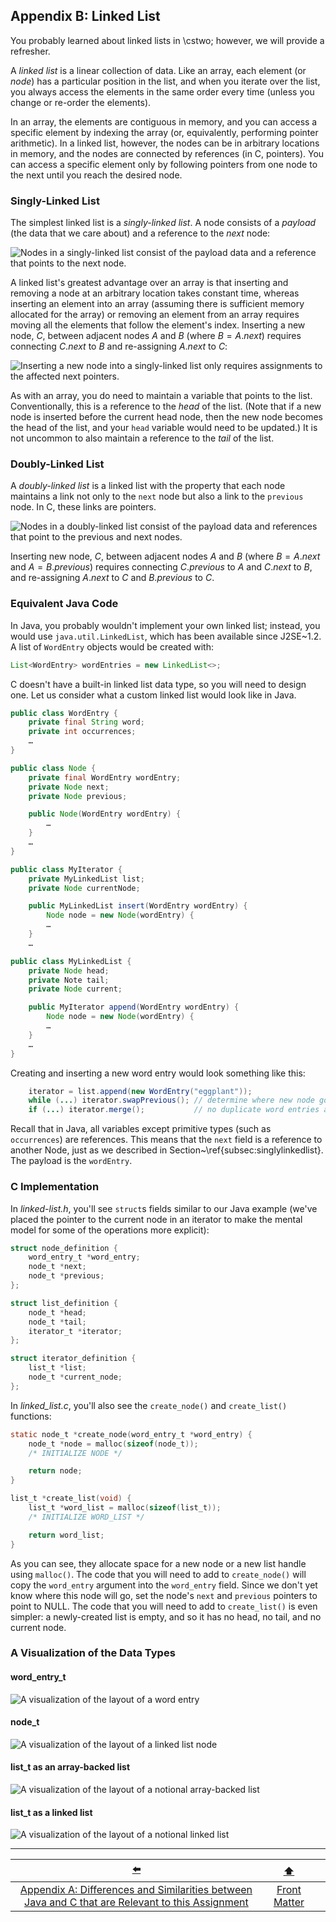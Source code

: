 ## Appendix B: Linked List

You probably learned about linked lists in \cstwo; however, we will provide a refresher.

A *linked list* is a linear collection of data.
Like an array, each element (or *node*) has a particular position in the list, and when you iterate over the list, you always access the elements in the same order every time (unless you change or re-order the elements).

In an array, the elements are contiguous in memory, and you can access a specific element by indexing the array (or, equivalently, performing pointer arithmetic).
In a linked list, however, the nodes can be in arbitrary locations in memory, and the nodes are connected by references (in C, pointers).
You can access a specific element only by following pointers from one node to the next until you reach the desired node.

### Singly-Linked List

The simplest linked list is a *singly-linked list*.
A node consists of a *payload* (the data that we care about) and a reference to the *next* node:

![Nodes in a singly-linked list consist of the payload data and a reference that points to the next node.](sll.svg)

A linked list's greatest advantage over an array is that inserting and removing a node at an arbitrary location takes constant time, whereas inserting an element into an array (assuming there is sufficient memory allocated for the array) or removing an element from an array requires moving all the elements that follow the element's index.
Inserting a new node, $C$, between adjacent nodes $A$ and $B$ (where $B = A.next$) requires connecting $C.next$ to $B$ and re-assigning $A.next$ to $C$:

![Inserting a new node into a singly-linked list only requires assignments to the affected *next* pointers.](sll-insert.svg)

As with an array, you do need to maintain a variable that points to the list.
Conventionally, this is a reference to the *head* of the list.
(Note that if a new node is inserted before the current head node, then the new node becomes the head of the list, and your `head` variable would need to be updated.)
It is not uncommon to also maintain a reference to the *tail* of the list.

### Doubly-Linked List

A *doubly-linked list* is a linked list with the property that each node maintains a link not only to the `next` node but also a link to the `previous` node.
In C, these links are pointers.

![Nodes in a doubly-linked list consist of the payload data and references that point to the previous and next nodes.](dll.svg)

Inserting new node, $C$, between adjacent nodes $A$ and $B$ (where $B = A.next$ and $A = B.previous$) requires connecting $C.previous$ to $A$ and $C.next$ to $B$, and re-assigning $A.next$ to $C$ and $B.previous$ to $C$.

### Equivalent Java Code

In Java, you probably wouldn't implement your own linked list;
instead, you would use `java.util.LinkedList`, which has been available since J2SE~1.2.
A list of `WordEntry` objects would be created with:
```java
List<WordEntry> wordEntries = new LinkedList<>;
```

C doesn't have a built-in linked list data type, so you will need to design one.
Let us consider what a custom linked list would look like in Java.

```java
public class WordEntry {
    private final String word;
    private int occurrences;
    …
}
```

```java
public class Node {
    private final WordEntry wordEntry;
    private Node next;
    private Node previous;

    public Node(WordEntry wordEntry) {
        …
    }
    …
}
```

```java
public class MyIterator {
    private MyLinkedList list;
    private Node currentNode;

    public MyLinkedList insert(WordEntry wordEntry) {
        Node node = new Node(wordEntry) {
        …
    }
    …
```

```java
public class MyLinkedList {
    private Node head;
    private Note tail;
    private Node current;

    public MyIterator append(WordEntry wordEntry) {
        Node node = new Node(wordEntry) {
        …
    }
    …
}
```

Creating and inserting a new word entry would look something like this:

```java
    iterator = list.append(new WordEntry("eggplant"));
    while (...) iterator.swapPrevious(); // determine where new node goes
    if (...) iterator.merge();           // no duplicate word entries allowed
```

Recall that in Java, all variables except primitive types (such as `occurrences`) are references.
This means that the `next` field is a reference to another Node, just as we described in Section~\ref{subsec:singlylinkedlist}.
The payload is the `wordEntry`.

### C Implementation

In *linked-list.h*, you'll see `struct`s fields similar to our Java example
(we've placed the pointer to the current node in an iterator to make the mental model for some of the operations more explicit):

```c
struct node_definition {
    word_entry_t *word_entry;
    node_t *next;
    node_t *previous;
};
```

```c
struct list_definition {
    node_t *head;
    node_t *tail;
    iterator_t *iterator;
};
```

```c
struct iterator_definition {
    list_t *list;
    node_t *current_node;
};
```

In *linked_list.c*, you'll also see the `create_node()` and `create_list()` functions:

```c
static node_t *create_node(word_entry_t *word_entry) {
    node_t *node = malloc(sizeof(node_t));
    /* INITIALIZE NODE */

    return node;
}
```

```c
list_t *create_list(void) {
    list_t *word_list = malloc(sizeof(list_t));
    /* INITIALIZE WORD_LIST */

    return word_list;
}
```

As you can see, they allocate space for a new node or a new list handle using `malloc()`.
The code that you will need to add to `create_node()` will copy the `word_entry` argument into the `word_entry` field.
Since we don't yet know where this node will go, set the node's `next` and `previous` pointers to point to NULL.
The code that you will need to add to `create_list()` is even simpler: a newly-created list is empty, and so it has no head, no tail, and no current node.


### A Visualization of the Data Types

#### word_entry_t

![A visualization of the layout of a word entry](word-entry.svg)


#### node_t

![A visualization of the layout of a linked list node](node.svg)


#### list_t as an array-backed list

![A visualization of the layout of a notional array-backed list](arraybackedlist.svg)


#### list_t as a linked list

![A visualization of the layout of a notional linked list](linkedlist.svg)

---

|                                                [⬅️](AA-JavaVsC.md)                                                |      [⬆️](../README.md)      |                                                                                               |
|:-----------------------------------------------------------------------------------------------------------------:|:----------------------------:|:---------------------------------------------------------------------------------------------:|
| [Appendix A: Differences and Similarities between Java and C that are Relevant to this Assignment](AA-JavaVsC.md) | [Front Matter](../README.md) |                                                                                               |
